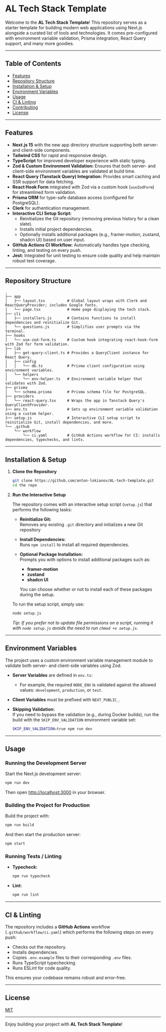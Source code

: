 # AL Tech Stack Template

Welcome to the **AL Tech Stack Template**! This repository serves as a starter template for building modern web applications using Next.js alongside a curated list of tools and technologies. It comes pre-configured with environment variable validation, Prisma integration, React Query support, and many more goodies.

---

## Table of Contents

- [Features](#features)
- [Repository Structure](#repository-structure)
- [Installation & Setup](#installation--setup)
- [Environment Variables](#environment-variables)
- [Usage](#usage)
- [CI & Linting](#ci--linting)
- [Contributing](#contributing)
- [License](#license)

---

## Features

- **Next.js 15** with the new app directory structure supporting both server- and client-side components.
- **Tailwind CSS** for rapid and responsive design.
- **TypeScript** for improved developer experience with static typing.
- **Zod & Custom Environment Validation:** Ensures that both server- and client-side environment variables are validated at build time.
- **React Query (Tanstack Query) Integration:** Provides smart caching and SSR support for data fetching.
- **React Hook Form** integrated with Zod via a custom hook (`useZodForm`) for streamlined form validation.
- **Prisma ORM** for type-safe database access (configured for PostgreSQL).
- **Clerk** for authentication management.
- **Interactive CLI Setup Script:**
  - Reinitializes the Git repository (removing previous history for a clean slate).
  - Installs initial project dependencies.
  - Optionally installs additional packages (e.g., framer-motion, zustand, shadcn UI) based on user input.
- **GitHub Actions CI Workflow:** Automatically handles type checking, linting, and testing on every push.
- **Jest:** Integrated for unit testing to ensure code quality and help maintain robust test coverage.

---

## Repository Structure

```
.
├── app
│   ├── layout.tsx          # Global layout wraps with Clerk and ReactQueryProvider; includes Google fonts.
│   └── page.tsx            # Home page displaying the tech stack.
├── cli
│   ├── installers.js       # Contains functions to install dependencies and reinitialize Git.
│   └── questions.js        # Simplifies user prompts via the terminal.
├── hooks
│   └── use-zod-form.ts     # Custom hook integrating react-hook-form with Zod for form validation.
├── lib
│   ├── get-query-client.ts # Provides a QueryClient instance for React Query.
│   ├── config
│   │   └── db.ts           # Prisma client configuration using environment variables.
│   └── helpers
│       └── env-helper.ts   # Environment variable helper that validates with Zod.
├── prisma
│   └── schema.prisma       # Prisma schema file for PostgreSQL.
├── providers
│   └── react-query.tsx     # Wraps the app in Tanstack Query's QueryClientProvider.
├── env.ts                  # Sets up environment variable validation using a custom helper.
├── setup.js                # Interactive CLI setup script to reinitialize Git, install dependencies, and more.
└── .github
    └── workflow
        └── ci.yaml         # GitHub Actions workflow for CI: installs dependencies, typechecks, and lints.
```

---

## Installation & Setup

1. **Clone the Repository**

   ```bash
   git clone https://github.com/anton-lokianov/AL-tech-template.git
   cd the repo
   ```

2. **Run the Interactive Setup**

   The repository comes with an interactive setup script (`setup.js`) that performs the following tasks:

   - **Reinitialize Git:**  
     Removes any existing `.git` directory and initializes a new Git repository
   - **Install Dependencies:**  
     Runs `npm install` to install all required dependencies.
   - **Optional Package Installation:**  
     Prompts you with options to install additional packages such as:

     - **framer-motion**
     - **zustand**
     - **shadcn UI**

     You can choose whether or not to install each of these packages during the setup.

   To run the setup script, simply use:

   ```bash
   node setup.js
   ```

   _Tip: If you prefer not to update file permissions on a script, running it with `node setup.js` avoids the need to run `chmod +x setup.js`._

---

## Environment Variables

The project uses a custom environment variable management module to validate both server- and client-side variables using Zod.

- **Server Variables** are defined in `env.ts`:

  - For example, the required `NODE_ENV` is validated against the allowed values: `development`, `production`, or `test`.

- **Client Variables** must be prefixed with `NEXT_PUBLIC_`.

- **Skipping Validation:**  
  If you need to bypass the validation (e.g., during Docker builds), run the build with the `SKIP_ENV_VALIDATION` environment variable set:

  ```bash
  SKIP_ENV_VALIDATION=true npm run dev
  ```

---

## Usage

### Running the Development Server

Start the Next.js development server:

```bash
npm run dev
```

Then open [http://localhost:3000](http://localhost:3000) in your browser.

### Building the Project for Production

Build the project with:

```bash
npm run build
```

And then start the production server:

```bash
npm start
```

### Running Tests / Linting

- **Typecheck:**

  ```bash
  npm run typecheck
  ```

- **Lint:**

  ```bash
  npm run lint
  ```

---

## CI & Linting

The repository includes a **GitHub Actions** workflow (`.github/workflow/ci.yaml`) which performs the following steps on every push:

- Checks out the repository.
- Installs dependencies.
- Copies `.env.example` files to their corresponding `.env` files.
- Runs TypeScript typechecking.
- Runs ESLint for code quality.

This ensures your codebase remains robust and error-free.

---

## License

[MIT](LICENSE)

---

Enjoy building your project with **AL Tech Stack Template**!
